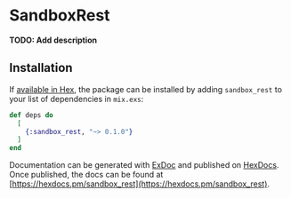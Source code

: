 # SandboxRest

**TODO: Add description**

## Installation

If [available in Hex](https://hex.pm/docs/publish), the package can be installed
by adding `sandbox_rest` to your list of dependencies in `mix.exs`:

```elixir
def deps do
  [
    {:sandbox_rest, "~> 0.1.0"}
  ]
end
```

Documentation can be generated with [ExDoc](https://github.com/elixir-lang/ex_doc)
and published on [HexDocs](https://hexdocs.pm). Once published, the docs can
be found at [https://hexdocs.pm/sandbox_rest](https://hexdocs.pm/sandbox_rest).

